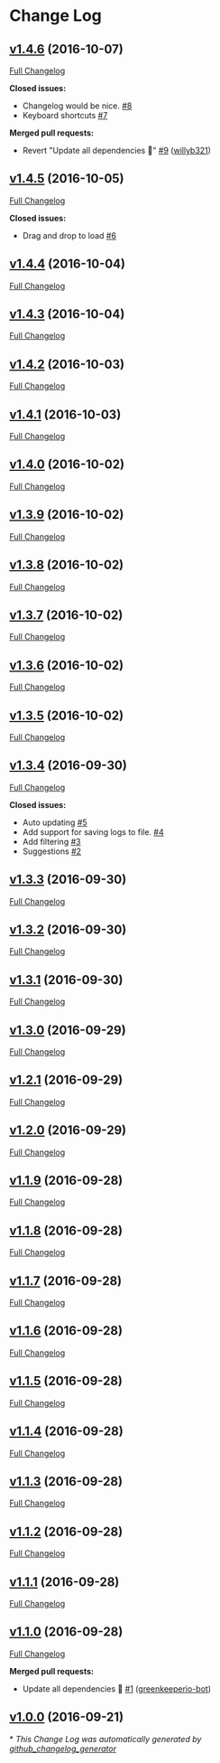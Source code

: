 # Change Log

## [v1.4.6](https://github.com/willyb321/elite-journal/tree/v1.4.6) (2016-10-07)
[Full Changelog](https://github.com/willyb321/elite-journal/compare/v1.4.5...v1.4.6)

**Closed issues:**

- Changelog would be nice. [\#8](https://github.com/willyb321/elite-journal/issues/8)
- Keyboard shortcuts [\#7](https://github.com/willyb321/elite-journal/issues/7)

**Merged pull requests:**

- Revert "Update all dependencies 🌴" [\#9](https://github.com/willyb321/elite-journal/pull/9) ([willyb321](https://github.com/willyb321))

## [v1.4.5](https://github.com/willyb321/elite-journal/tree/v1.4.5) (2016-10-05)
[Full Changelog](https://github.com/willyb321/elite-journal/compare/v1.4.4...v1.4.5)

**Closed issues:**

- Drag and drop to load [\#6](https://github.com/willyb321/elite-journal/issues/6)

## [v1.4.4](https://github.com/willyb321/elite-journal/tree/v1.4.4) (2016-10-04)
[Full Changelog](https://github.com/willyb321/elite-journal/compare/v1.4.3...v1.4.4)

## [v1.4.3](https://github.com/willyb321/elite-journal/tree/v1.4.3) (2016-10-04)
[Full Changelog](https://github.com/willyb321/elite-journal/compare/v1.4.2...v1.4.3)

## [v1.4.2](https://github.com/willyb321/elite-journal/tree/v1.4.2) (2016-10-03)
[Full Changelog](https://github.com/willyb321/elite-journal/compare/v1.4.1...v1.4.2)

## [v1.4.1](https://github.com/willyb321/elite-journal/tree/v1.4.1) (2016-10-03)
[Full Changelog](https://github.com/willyb321/elite-journal/compare/v1.4.0...v1.4.1)

## [v1.4.0](https://github.com/willyb321/elite-journal/tree/v1.4.0) (2016-10-02)
[Full Changelog](https://github.com/willyb321/elite-journal/compare/v1.3.9...v1.4.0)

## [v1.3.9](https://github.com/willyb321/elite-journal/tree/v1.3.9) (2016-10-02)
[Full Changelog](https://github.com/willyb321/elite-journal/compare/v1.3.8...v1.3.9)

## [v1.3.8](https://github.com/willyb321/elite-journal/tree/v1.3.8) (2016-10-02)
[Full Changelog](https://github.com/willyb321/elite-journal/compare/v1.3.7...v1.3.8)

## [v1.3.7](https://github.com/willyb321/elite-journal/tree/v1.3.7) (2016-10-02)
[Full Changelog](https://github.com/willyb321/elite-journal/compare/v1.3.6...v1.3.7)

## [v1.3.6](https://github.com/willyb321/elite-journal/tree/v1.3.6) (2016-10-02)
[Full Changelog](https://github.com/willyb321/elite-journal/compare/v1.3.5...v1.3.6)

## [v1.3.5](https://github.com/willyb321/elite-journal/tree/v1.3.5) (2016-10-02)
[Full Changelog](https://github.com/willyb321/elite-journal/compare/v1.3.4...v1.3.5)

## [v1.3.4](https://github.com/willyb321/elite-journal/tree/v1.3.4) (2016-09-30)
[Full Changelog](https://github.com/willyb321/elite-journal/compare/v1.3.3...v1.3.4)

**Closed issues:**

- Auto updating [\#5](https://github.com/willyb321/elite-journal/issues/5)
- Add support for saving logs to file. [\#4](https://github.com/willyb321/elite-journal/issues/4)
- Add filtering [\#3](https://github.com/willyb321/elite-journal/issues/3)
- Suggestions [\#2](https://github.com/willyb321/elite-journal/issues/2)

## [v1.3.3](https://github.com/willyb321/elite-journal/tree/v1.3.3) (2016-09-30)
[Full Changelog](https://github.com/willyb321/elite-journal/compare/v1.3.2...v1.3.3)

## [v1.3.2](https://github.com/willyb321/elite-journal/tree/v1.3.2) (2016-09-30)
[Full Changelog](https://github.com/willyb321/elite-journal/compare/v1.3.1...v1.3.2)

## [v1.3.1](https://github.com/willyb321/elite-journal/tree/v1.3.1) (2016-09-30)
[Full Changelog](https://github.com/willyb321/elite-journal/compare/v1.3.0...v1.3.1)

## [v1.3.0](https://github.com/willyb321/elite-journal/tree/v1.3.0) (2016-09-29)
[Full Changelog](https://github.com/willyb321/elite-journal/compare/v1.2.1...v1.3.0)

## [v1.2.1](https://github.com/willyb321/elite-journal/tree/v1.2.1) (2016-09-29)
[Full Changelog](https://github.com/willyb321/elite-journal/compare/v1.2.0...v1.2.1)

## [v1.2.0](https://github.com/willyb321/elite-journal/tree/v1.2.0) (2016-09-29)
[Full Changelog](https://github.com/willyb321/elite-journal/compare/v1.1.9...v1.2.0)

## [v1.1.9](https://github.com/willyb321/elite-journal/tree/v1.1.9) (2016-09-28)
[Full Changelog](https://github.com/willyb321/elite-journal/compare/v1.1.8...v1.1.9)

## [v1.1.8](https://github.com/willyb321/elite-journal/tree/v1.1.8) (2016-09-28)
[Full Changelog](https://github.com/willyb321/elite-journal/compare/v1.1.7...v1.1.8)

## [v1.1.7](https://github.com/willyb321/elite-journal/tree/v1.1.7) (2016-09-28)
[Full Changelog](https://github.com/willyb321/elite-journal/compare/v1.1.6...v1.1.7)

## [v1.1.6](https://github.com/willyb321/elite-journal/tree/v1.1.6) (2016-09-28)
[Full Changelog](https://github.com/willyb321/elite-journal/compare/v1.1.5...v1.1.6)

## [v1.1.5](https://github.com/willyb321/elite-journal/tree/v1.1.5) (2016-09-28)
[Full Changelog](https://github.com/willyb321/elite-journal/compare/v1.1.4...v1.1.5)

## [v1.1.4](https://github.com/willyb321/elite-journal/tree/v1.1.4) (2016-09-28)
[Full Changelog](https://github.com/willyb321/elite-journal/compare/v1.1.3...v1.1.4)

## [v1.1.3](https://github.com/willyb321/elite-journal/tree/v1.1.3) (2016-09-28)
[Full Changelog](https://github.com/willyb321/elite-journal/compare/v1.1.2...v1.1.3)

## [v1.1.2](https://github.com/willyb321/elite-journal/tree/v1.1.2) (2016-09-28)
[Full Changelog](https://github.com/willyb321/elite-journal/compare/v1.1.1...v1.1.2)

## [v1.1.1](https://github.com/willyb321/elite-journal/tree/v1.1.1) (2016-09-28)
[Full Changelog](https://github.com/willyb321/elite-journal/compare/v1.1.0...v1.1.1)

## [v1.1.0](https://github.com/willyb321/elite-journal/tree/v1.1.0) (2016-09-28)
[Full Changelog](https://github.com/willyb321/elite-journal/compare/v1.0.0...v1.1.0)

**Merged pull requests:**

- Update all dependencies 🌴 [\#1](https://github.com/willyb321/elite-journal/pull/1) ([greenkeeperio-bot](https://github.com/greenkeeperio-bot))

## [v1.0.0](https://github.com/willyb321/elite-journal/tree/v1.0.0) (2016-09-21)


\* *This Change Log was automatically generated by [github_changelog_generator](https://github.com/skywinder/Github-Changelog-Generator)*